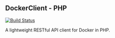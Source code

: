 ## DockerClient - PHP

[![Build Status](https://travis-ci.org/ericmdev/docker-client-php.svg?branch=master)](https://travis-ci.org/ericmdev/docker-client-php.svg)

A lightweight RESTful API client for Docker in PHP.